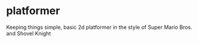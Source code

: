 # platformer

Keeping things simple, basic 2d platformer in the style of Super Mario Bros. and Shovel Knight
